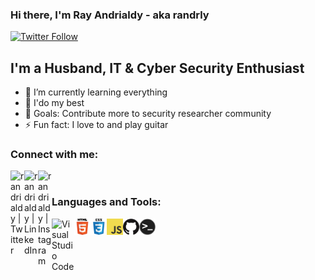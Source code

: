 ### Hi there, I'm Ray Andrialdy - aka randrly
[![Twitter Follow](https://img.shields.io/twitter/follow/randrialdy?color=1DA1F2&logo=twitter&style=for-the-badge)](https://twitter.com/intent/follow?original_referer=https%3A%2F%2Fgithub.com%2Frandrialdy&screen_name=randrialdy)

## I'm a Husband, IT & Cyber Security Enthusiast


- 🌱 I’m currently learning everything 
- 👯 I'do my best
- 🥅 Goals: Contribute more to security researcher community
- ⚡ Fun fact: I love to and play guitar

### Connect with me:

[<img align="left" alt="randrialdy | Twitter" width="22px" src="https://cdn.jsdelivr.net/npm/simple-icons@v3/icons/twitter.svg" />](http://twitter.com/randrialdy)
[<img align="left" alt="randrialdy | LinkedIn" width="22px" src="https://cdn.jsdelivr.net/npm/simple-icons@v3/icons/linkedin.svg" />](https://www.linkedin.com/andrialdy/)
[<img align="left" alt="randrialdy | Instagram" width="22px" src="https://cdn.jsdelivr.net/npm/simple-icons@v3/icons/instagram.svg" />](https://www.instagram.com/andrialdy/)

<br />

### Languages and Tools:

[<img align="left" alt="Visual Studio Code" width="36px" src="https://camo.githubusercontent.com/ee7c2a37b02913fa0c8391d5ac4902336333e57dde7ab47ace2fb2e01ed1682e/68747470733a2f2f7777772e7068702e6e65742f696d616765732f6c6f676f732f6e65772d7068702d6c6f676f2e737667" />]()
[<img align="left" alt="HTML5" width="26px" src="https://raw.githubusercontent.com/github/explore/80688e429a7d4ef2fca1e82350fe8e3517d3494d/topics/html/html.png" />]()
[<img align="left" alt="CSS3" width="26px" src="https://raw.githubusercontent.com/github/explore/80688e429a7d4ef2fca1e82350fe8e3517d3494d/topics/css/css.png" />]()
[<img align="left" alt="JavaScript" width="26px" src="https://raw.githubusercontent.com/github/explore/80688e429a7d4ef2fca1e82350fe8e3517d3494d/topics/javascript/javascript.png" />]()
[<img align="left" alt="GitHub" width="26px" src="https://raw.githubusercontent.com/github/explore/78df643247d429f6cc873026c0622819ad797942/topics/github/github.png" />]()
[<img align="left" alt="Terminal" width="26px" src="https://raw.githubusercontent.com/github/explore/80688e429a7d4ef2fca1e82350fe8e3517d3494d/topics/terminal/terminal.png" />]()


<br />
<br />

